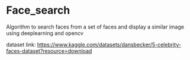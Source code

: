 # Face_search

Algorithm to search faces from a set of faces and display a similar image using deeplearning and opencv

dataset link: https://www.kaggle.com/datasets/dansbecker/5-celebrity-faces-dataset?resource=download
